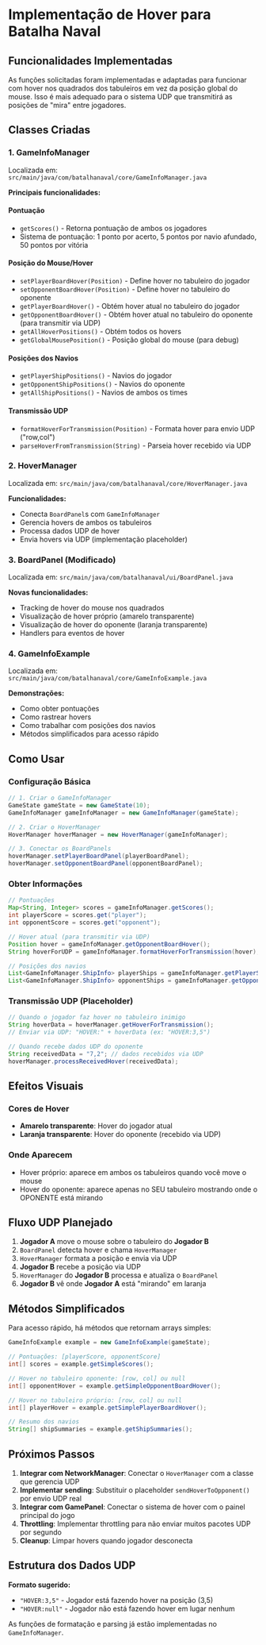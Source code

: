 # Implementação de Hover para Batalha Naval

## Funcionalidades Implementadas

As funções solicitadas foram implementadas e adaptadas para funcionar com hover nos quadrados dos tabuleiros em vez da posição global do mouse. Isso é mais adequado para o sistema UDP que transmitirá as posições de "mira" entre jogadores.

## Classes Criadas

### 1. **GameInfoManager**
Localizada em: `src/main/java/com/batalhanaval/core/GameInfoManager.java`

**Principais funcionalidades:**

#### **Pontuação**
- `getScores()` - Retorna pontuação de ambos os jogadores
- Sistema de pontuação: 1 ponto por acerto, 5 pontos por navio afundado, 50 pontos por vitória

#### **Posição do Mouse/Hover**
- `setPlayerBoardHover(Position)` - Define hover no tabuleiro do jogador
- `setOpponentBoardHover(Position)` - Define hover no tabuleiro do oponente
- `getPlayerBoardHover()` - Obtém hover atual no tabuleiro do jogador
- `getOpponentBoardHover()` - Obtém hover atual no tabuleiro do oponente (para transmitir via UDP)
- `getAllHoverPositions()` - Obtém todos os hovers
- `getGlobalMousePosition()` - Posição global do mouse (para debug)

#### **Posições dos Navios**
- `getPlayerShipPositions()` - Navios do jogador
- `getOpponentShipPositions()` - Navios do oponente
- `getAllShipPositions()` - Navios de ambos os times

#### **Transmissão UDP**
- `formatHoverForTransmission(Position)` - Formata hover para envio UDP ("row,col")
- `parseHoverFromTransmission(String)` - Parseia hover recebido via UDP

### 2. **HoverManager**
Localizada em: `src/main/java/com/batalhanaval/core/HoverManager.java`

**Funcionalidades:**
- Conecta `BoardPanel`s com `GameInfoManager`
- Gerencia hovers de ambos os tabuleiros
- Processa dados UDP de hover
- Envia hovers via UDP (implementação placeholder)

### 3. **BoardPanel (Modificado)**
Localizada em: `src/main/java/com/batalhanaval/ui/BoardPanel.java`

**Novas funcionalidades:**
- Tracking de hover do mouse nos quadrados
- Visualização de hover próprio (amarelo transparente)
- Visualização de hover do oponente (laranja transparente)
- Handlers para eventos de hover

### 4. **GameInfoExample**
Localizada em: `src/main/java/com/batalhanaval/core/GameInfoExample.java`

**Demonstrações:**
- Como obter pontuações
- Como rastrear hovers
- Como trabalhar com posições dos navios
- Métodos simplificados para acesso rápido

## Como Usar

### Configuração Básica

```java
// 1. Criar o GameInfoManager
GameState gameState = new GameState(10);
GameInfoManager gameInfoManager = new GameInfoManager(gameState);

// 2. Criar o HoverManager
HoverManager hoverManager = new HoverManager(gameInfoManager);

// 3. Conectar os BoardPanels
hoverManager.setPlayerBoardPanel(playerBoardPanel);
hoverManager.setOpponentBoardPanel(opponentBoardPanel);
```

### Obter Informações

```java
// Pontuações
Map<String, Integer> scores = gameInfoManager.getScores();
int playerScore = scores.get("player");
int opponentScore = scores.get("opponent");

// Hover atual (para transmitir via UDP)
Position hover = gameInfoManager.getOpponentBoardHover();
String hoverForUDP = gameInfoManager.formatHoverForTransmission(hover);

// Posições dos navios
List<GameInfoManager.ShipInfo> playerShips = gameInfoManager.getPlayerShipPositions();
List<GameInfoManager.ShipInfo> opponentShips = gameInfoManager.getOpponentShipPositions();
```

### Transmissão UDP (Placeholder)

```java
// Quando o jogador faz hover no tabuleiro inimigo
String hoverData = hoverManager.getHoverForTransmission();
// Enviar via UDP: "HOVER:" + hoverData (ex: "HOVER:3,5")

// Quando recebe dados UDP do oponente
String receivedData = "7,2"; // dados recebidos via UDP
hoverManager.processReceivedHover(receivedData);
```

## Efeitos Visuais

### Cores de Hover
- **Amarelo transparente**: Hover do jogador atual
- **Laranja transparente**: Hover do oponente (recebido via UDP)

### Onde Aparecem
- Hover próprio: aparece em ambos os tabuleiros quando você move o mouse
- Hover do oponente: aparece apenas no SEU tabuleiro mostrando onde o OPONENTE está mirando

## Fluxo UDP Planejado

1. **Jogador A** move o mouse sobre o tabuleiro do **Jogador B**
2. `BoardPanel` detecta hover e chama `HoverManager`
3. `HoverManager` formata a posição e envia via UDP
4. **Jogador B** recebe a posição via UDP
5. `HoverManager` do **Jogador B** processa e atualiza o `BoardPanel`
6. **Jogador B** vê onde **Jogador A** está "mirando" em laranja

## Métodos Simplificados

Para acesso rápido, há métodos que retornam arrays simples:

```java
GameInfoExample example = new GameInfoExample(gameState);

// Pontuações: [playerScore, opponentScore]
int[] scores = example.getSimpleScores();

// Hover no tabuleiro oponente: [row, col] ou null
int[] opponentHover = example.getSimpleOpponentBoardHover();

// Hover no tabuleiro próprio: [row, col] ou null
int[] playerHover = example.getSimplePlayerBoardHover();

// Resumo dos navios
String[] shipSummaries = example.getShipSummaries();
```

## Próximos Passos

1. **Integrar com NetworkManager**: Conectar o `HoverManager` com a classe que gerencia UDP
2. **Implementar sending**: Substituir o placeholder `sendHoverToOpponent()` por envio UDP real
3. **Integrar com GamePanel**: Conectar o sistema de hover com o painel principal do jogo
4. **Throttling**: Implementar throttling para não enviar muitos pacotes UDP por segundo
5. **Cleanup**: Limpar hovers quando jogador desconecta

## Estrutura dos Dados UDP

**Formato sugerido:**
- `"HOVER:3,5"` - Jogador está fazendo hover na posição (3,5)
- `"HOVER:null"` - Jogador não está fazendo hover em lugar nenhum

As funções de formatação e parsing já estão implementadas no `GameInfoManager`. 